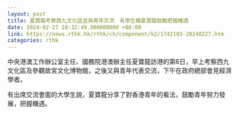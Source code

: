 ```yaml
---
layout: post
title: 夏寶龍考察西九文化區並與青年交流　有學生稱夏寶龍鼓勵把握機遇
date: 2024-02-27 18:32:49.000000000 +08:00
link: https://news.rthk.hk/rthk/ch/component/k2/1742103-20240227.htm
categories: rthk
---
```


中央港澳工作辦公室主任、國務院港澳辦主任夏寶龍訪港的第6日，早上考察西九文化區及參觀故宮文化博物館，之後又與青年代表交流，下午在政府總部會見經濟學者。

有出席交流會面的大學生說，夏寶龍分享了對香港青年的看法，鼓勵青年努力發展，把握機遇。
